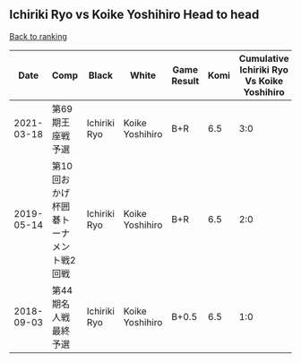 ## Ichiriki Ryo vs Koike Yoshihiro Head to head

[Back to ranking](../../index.md)




| **Date** | **Comp** | **Black** | **White** | **Game Result** | **Komi** | **Cumulative Ichiriki Ryo Vs Koike Yoshihiro** | **Ichiriki Ryo Streak** | **Koike Yoshihiro Streak** | 
| --- | --- | --- | --- | --- | --- | --- | --- | --- |
| 2021-03-18 | 第69期王座戦予選 | Ichiriki Ryo | Koike Yoshihiro | B+R | 6.5 | 3:0 | 3 | 0 | 
| 2019-05-14 | 第10回おかげ杯囲碁トーナメント戦2回戦 | Ichiriki Ryo | Koike Yoshihiro | B+R | 6.5 | 2:0 | 2 | 0 | 
| 2018-09-03 | 第44期名人戦最終予選 | Ichiriki Ryo | Koike Yoshihiro | B+0.5 | 6.5 | 1:0 | 1 | 0 |




